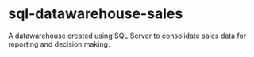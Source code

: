 # sql-datawarehouse-sales
A datawarehouse created using SQL Server to consolidate sales data for reporting and decision making.
